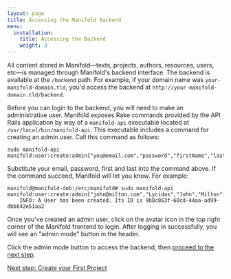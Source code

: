 ```yaml
---
layout: page
title: Accessing the Manifold Backend
menu:
  installation:
    title: Accessing the Backend
    weight: 3
---
```


All content stored in Manifold—texts, projects, authors, resources, users, etc—is managed through Manifold's backend interface. The backend is available at the `/backend` path. For example, if your domain name was `your-manifold-domain.tld`, you'd access the backend at `http://your-manifold-domain.tld/backend`.

Before you can login to the backend, you will need to make an administrative user. Manifold exposes Rake commands provided by the API Rails application by way of a `manifold-api` executable located at `/usr/local/bin/manifold-api`. This executable includes a command for creating an admin user. Call this command as follows:

``` shell
sudo manifold-api manifold:user:create:admin["you@email.com","password","firstName","lastName"]
```

Substitute your email, password, first and last into the command above. If the command succeed, Manifold will let you know. For example:

``` shell
manifold@manifold-deb:/etc/manifold# sudo manifold-api manifold:user:create:admin["john@milton.com","Lycidas","John","Milton"]
    INFO: A User has been created. Its ID is 9b8c863f-60cd-44aa-ad99-dbb842e51aa2
```

Once you've created an admin user, click on the avatar icon in the top right corner of the Manifold frontend to login. After logging in successfully, you will see an "admin mode" button in the header.

Click the admin mode button to access the backend, then [proceed to the next step](first_project.html).

<div class="documentation-pagination" data-documentation-pagination="documentation">
<a href="first_project.html" class="pager page-right ">
<span>Next step: Create your First Project</span>
<span class="icon"></span>
</a>
</div>
